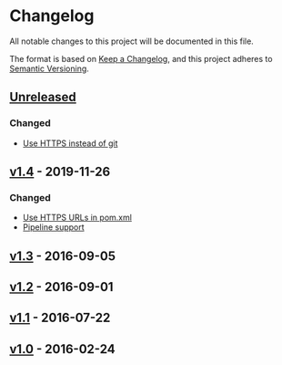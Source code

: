 # Changelog

All notable changes to this project will be documented in this file.

The format is based on [Keep a Changelog](https://keepachangelog.com/en/1.0.0/),
and this project adheres to [Semantic Versioning](https://semver.org/spec/v2.0.0.html).

## [Unreleased]

### Changed

 - [Use HTTPS instead of git](https://github.com/jenkinsci/visual-basic-6-plugin/pull/5)

## [v1.4] - 2019-11-26

### Changed

- [Use HTTPS URLs in pom.xml](https://github.com/jenkinsci/visual-basic-6-plugin/pull/1)
- [Pipeline support](https://github.com/jenkinsci/visual-basic-6-plugin/pull/2)

## [v1.3] - 2016-09-05
## [v1.2] - 2016-09-01
## [v1.1] - 2016-07-22
## [v1.0] - 2016-02-24


[unreleased]: https://github.com/jenkinsci/visual-basic-6-plugin/compare/v1.4...HEAD
[v1.4]: https://github.com/jenkinsci/visual-basic-6-plugin/compare/v1.3...v1.4
[v1.3]: https://github.com/jenkinsci/visual-basic-6-plugin/compare/v1.2...v1.3
[v1.2]: https://github.com/jenkinsci/visual-basic-6-plugin/compare/v1.1...v1.2
[v1.1]: https://github.com/jenkinsci/visual-basic-6-plugin/compare/v1.0...v1.1
[v1.0]: https://github.com/jenkinsci/visual-basic-6-plugin/releases/tag/v1.0
